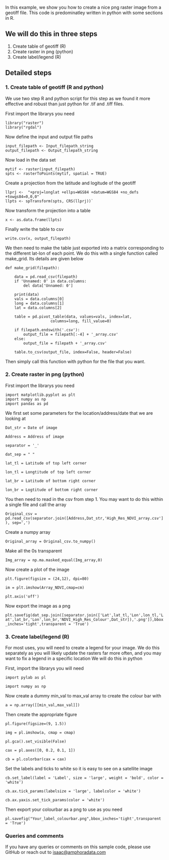 In this example, we show you how to create a nice png raster image from a geotiff file. This code is predominatley written in python with some sections in R. 

## We will do this in three steps
1. Create table of geotiff (R)
2. Create raster in png (python)
3. Create label/legend (R)

## Detailed steps
### 1. Create table of geotiff (R and python)
We use two step R and python script for this step as we found it more effective and robust than just python for .tif and .tiff files.

First import the librarys you need

    library("raster")
    library("rgdal")

Now define the input and output file paths

    input_filepath <- Input_filepath_string
    output_filepath <- Output_filepath_string

Now load in the data set

    mytif <- raster(input_filepath)
    spts <- rasterToPoints(mytif, spatial = TRUE)

Create a projection from the latitude and logitude of the geotiff

    llprj <-  "+proj=longlat +ellps=WGS84 +datum=WGS84 +no_defs +towgs84=0,0,0"
    llpts <- spTransform(spts, CRS(llprj))`

Now transform the projection into a table

`x <- as.data.frame(llpts)`

Finally write the table to csv

`write.csv(x, output_filepath)`

We then need to make the table just exported into a matrix corresponding to the different lat-lon of each point. We do this with a single function called make_grid. Its details are given below

    def make_grid(filepath):

        data = pd.read_csv(filepath)
        if 'Unnamed: 0' in data.columns:
            del data['Unnamed: 0']

        print(data)
        vals = data.columns[0]
        long = data.columns[1]
        lat = data.columns[2]

        table = pd.pivot_table(data, values=vals, index=lat,
                        columns=long, fill_value=0)

        if filepath.endswith('.csv'):
            output_file = filepath[:-4] + '_array.csv'
        else:
            output_file = filepath + '_array.csv'

        table.to_csv(output_file, index=False, header=False)

Then simply call this function with python for the file that you want.


### 2. Create raster in png (python)
First import the librarys you need

    import matplotlib.pyplot as plt
    import numpy as np
    import pandas as pd 

We first set some parameters for the location/address/date that we are looking at

    Dat_str = Date of image

    Address = Address of image

    separator = '_'

    dat_sep = " "

    lat_tl = Latitude of top left corner

    lon_tl = Longtitude of top left corner

    lat_br = Latitude of bottom right corner

    lon_br = Logtitude of bottom right corner

You then need to read in the csv from step 1. You may want to do this within a single file and call the array

`Original_csv = pd.read_csv(separator.join([Address,Dat_str,'High_Res_NDVI_array.csv']), sep=',')`

Create a numpy array

`Original_array = Original_csv.to_numpy()`

Make all the 0s transparent

`Img_array = np.ma.masked_equal(Img_array,0)`

Now create a plot of the image

    plt.figure(figsize = (24,12), dpi=80)

    im = plt.imshow(Array_NDVI,cmap=cm)

    plt.axis('off')

Now export the image as a png

`plt.savefig(dat_sep.join([separator.join(['Lat',lat_tl,'Lon',lon_tl,'Lat',lat_br,'Lon',lon_br,'NDVI_High_Res_Colour',Dat_str]),'.png']),bbox_inches='tight',transparent = 'True')`

### 3. Create label/legend (R)
For most uses, you will need to create a legend for your image. We do this separately as you will likely update the rasters far more often, and you may want to fix a legend in a specific location
We will do this in python

First, import the librarys you will need

    import pylab as pl

    import numpy as np

Now create a dummy min_val to max_val array to create the colour bar with

`a = np.array([[min_val,max_val]])`

Then create the appropriate figure
     
    pl.figure(figsize=(9, 1.5))

    img = pl.imshow(a, cmap = cmap)

    pl.gca().set_visible(False)

    cax = pl.axes([0, 0.2, 0.1, 1])

    cb = pl.colorbar(cax = cax)

Set the labels and ticks to white so it is easy to see on a satellite image
    
    cb.set_label(label = 'Label', size = 'large', weight = 'bold', color = 'white')

    cb.ax.tick_params(labelsize = 'large', labelcolor = 'white')

    cb.ax.yaxis.set_tick_params(color = 'white')

Then export your colourbar as a png to use as you need

`pl.savefig("Your_label_colourbar.png",bbox_inches='tight',transparent = 'True')`

### Queries and comments
If you have any queries or comments on this sample code, please use GitHub or reach out to isaac@amphoradata.com 
